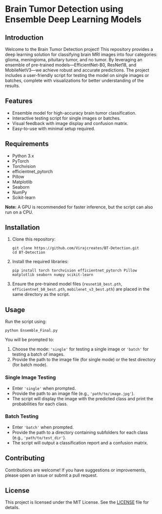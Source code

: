 # Brain Tumor Detection using Ensemble Deep Learning Models

## Introduction
Welcome to the Brain Tumor Detection project! This repository provides a deep learning solution for classifying brain MRI images into four categories: glioma, meningioma, pituitary tumor, and no tumor. By leveraging an ensemble of pre-trained models—EfficientNet-B0, ResNet18, and MobileNetV3—we achieve robust and accurate predictions. The project includes a user-friendly script for testing the model on single images or batches, complete with visualizations for better understanding of the results.

## Features
- Ensemble model for high-accuracy brain tumor classification.
- Interactive testing script for single images or batches.
- Visual feedback with image display and confusion matrix.
- Easy-to-use with minimal setup required.

## Requirements
- Python 3.x
- PyTorch
- Torchvision
- efficientnet_pytorch
- Pillow
- Matplotlib
- Seaborn
- NumPy
- Scikit-learn

**Note:** A GPU is recommended for faster inference, but the script can also run on a CPU.

## Installation
1. Clone this repository:
   ```
   git clone https://github.com/Virajcreates/BT-Detection.git
   cd BT-Detection
   ```
2. Install the required libraries:
   ```
   pip install torch torchvision efficientnet_pytorch Pillow matplotlib seaborn numpy scikit-learn
   ```
3. Ensure the pre-trained model files (`resnet18_best.pth`, `efficientnet_b0_best.pth`, `mobilenet_v3_best.pth`) are placed in the same directory as the script.

## Usage
Run the script using:
```
python Ensemble_Final.py
```
You will be prompted to:
1. Choose the mode: `'single'` for testing a single image or `'batch'` for testing a batch of images.
2. Provide the path to the image file (for single mode) or the test directory (for batch mode).

### Single Image Testing
- Enter `'single'` when prompted.
- Provide the path to an image file (e.g., `'path/to/image.jpg'`).
- The script will display the image with the predicted class and print the probabilities for each class.

### Batch Testing
- Enter `'batch'` when prompted.
- Provide the path to a directory containing subfolders for each class (e.g., `'path/to/test_dir'`).
- The script will output a classification report and a confusion matrix.

## Contributing
Contributions are welcome! If you have suggestions or improvements, please open an issue or submit a pull request.

## License
This project is licensed under the MIT License. See the [LICENSE](LICENSE) file for details.
